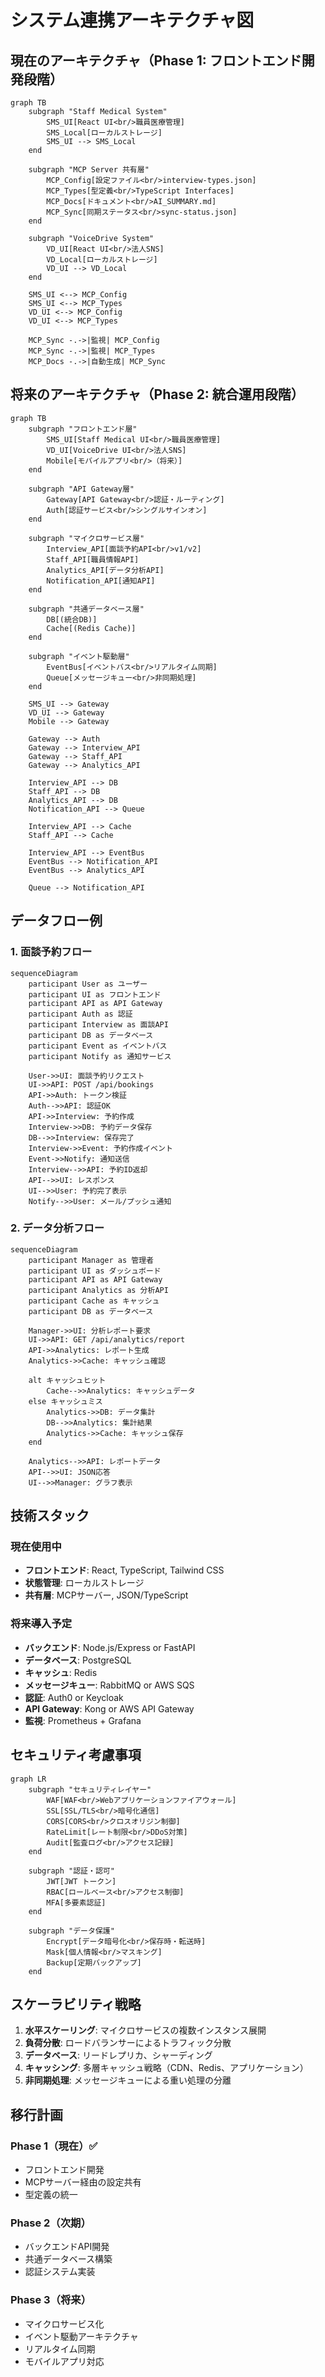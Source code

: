 # システム連携アーキテクチャ図

## 現在のアーキテクチャ（Phase 1: フロントエンド開発段階）

```mermaid
graph TB
    subgraph "Staff Medical System"
        SMS_UI[React UI<br/>職員医療管理]
        SMS_Local[ローカルストレージ]
        SMS_UI --> SMS_Local
    end
    
    subgraph "MCP Server 共有層"
        MCP_Config[設定ファイル<br/>interview-types.json]
        MCP_Types[型定義<br/>TypeScript Interfaces]
        MCP_Docs[ドキュメント<br/>AI_SUMMARY.md]
        MCP_Sync[同期ステータス<br/>sync-status.json]
    end
    
    subgraph "VoiceDrive System"
        VD_UI[React UI<br/>法人SNS]
        VD_Local[ローカルストレージ]
        VD_UI --> VD_Local
    end
    
    SMS_UI <--> MCP_Config
    SMS_UI <--> MCP_Types
    VD_UI <--> MCP_Config
    VD_UI <--> MCP_Types
    
    MCP_Sync -.->|監視| MCP_Config
    MCP_Sync -.->|監視| MCP_Types
    MCP_Docs -.->|自動生成| MCP_Sync
```

## 将来のアーキテクチャ（Phase 2: 統合運用段階）

```mermaid
graph TB
    subgraph "フロントエンド層"
        SMS_UI[Staff Medical UI<br/>職員医療管理]
        VD_UI[VoiceDrive UI<br/>法人SNS]
        Mobile[モバイルアプリ<br/>（将来）]
    end
    
    subgraph "API Gateway層"
        Gateway[API Gateway<br/>認証・ルーティング]
        Auth[認証サービス<br/>シングルサインオン]
    end
    
    subgraph "マイクロサービス層"
        Interview_API[面談予約API<br/>v1/v2]
        Staff_API[職員情報API]
        Analytics_API[データ分析API]
        Notification_API[通知API]
    end
    
    subgraph "共通データベース層"
        DB[(統合DB)]
        Cache[(Redis Cache)]
    end
    
    subgraph "イベント駆動層"
        EventBus[イベントバス<br/>リアルタイム同期]
        Queue[メッセージキュー<br/>非同期処理]
    end
    
    SMS_UI --> Gateway
    VD_UI --> Gateway
    Mobile --> Gateway
    
    Gateway --> Auth
    Gateway --> Interview_API
    Gateway --> Staff_API
    Gateway --> Analytics_API
    
    Interview_API --> DB
    Staff_API --> DB
    Analytics_API --> DB
    Notification_API --> Queue
    
    Interview_API --> Cache
    Staff_API --> Cache
    
    Interview_API --> EventBus
    EventBus --> Notification_API
    EventBus --> Analytics_API
    
    Queue --> Notification_API
```

## データフロー例

### 1. 面談予約フロー
```mermaid
sequenceDiagram
    participant User as ユーザー
    participant UI as フロントエンド
    participant API as API Gateway
    participant Auth as 認証
    participant Interview as 面談API
    participant DB as データベース
    participant Event as イベントバス
    participant Notify as 通知サービス
    
    User->>UI: 面談予約リクエスト
    UI->>API: POST /api/bookings
    API->>Auth: トークン検証
    Auth-->>API: 認証OK
    API->>Interview: 予約作成
    Interview->>DB: 予約データ保存
    DB-->>Interview: 保存完了
    Interview->>Event: 予約作成イベント
    Event->>Notify: 通知送信
    Interview-->>API: 予約ID返却
    API-->>UI: レスポンス
    UI-->>User: 予約完了表示
    Notify-->>User: メール/プッシュ通知
```

### 2. データ分析フロー
```mermaid
sequenceDiagram
    participant Manager as 管理者
    participant UI as ダッシュボード
    participant API as API Gateway
    participant Analytics as 分析API
    participant Cache as キャッシュ
    participant DB as データベース
    
    Manager->>UI: 分析レポート要求
    UI->>API: GET /api/analytics/report
    API->>Analytics: レポート生成
    Analytics->>Cache: キャッシュ確認
    
    alt キャッシュヒット
        Cache-->>Analytics: キャッシュデータ
    else キャッシュミス
        Analytics->>DB: データ集計
        DB-->>Analytics: 集計結果
        Analytics->>Cache: キャッシュ保存
    end
    
    Analytics-->>API: レポートデータ
    API-->>UI: JSON応答
    UI-->>Manager: グラフ表示
```

## 技術スタック

### 現在使用中
- **フロントエンド**: React, TypeScript, Tailwind CSS
- **状態管理**: ローカルストレージ
- **共有層**: MCPサーバー, JSON/TypeScript

### 将来導入予定
- **バックエンド**: Node.js/Express or FastAPI
- **データベース**: PostgreSQL
- **キャッシュ**: Redis
- **メッセージキュー**: RabbitMQ or AWS SQS
- **認証**: Auth0 or Keycloak
- **API Gateway**: Kong or AWS API Gateway
- **監視**: Prometheus + Grafana

## セキュリティ考慮事項

```mermaid
graph LR
    subgraph "セキュリティレイヤー"
        WAF[WAF<br/>Webアプリケーションファイアウォール]
        SSL[SSL/TLS<br/>暗号化通信]
        CORS[CORS<br/>クロスオリジン制御]
        RateLimit[レート制限<br/>DDoS対策]
        Audit[監査ログ<br/>アクセス記録]
    end
    
    subgraph "認証・認可"
        JWT[JWT トークン]
        RBAC[ロールベース<br/>アクセス制御]
        MFA[多要素認証]
    end
    
    subgraph "データ保護"
        Encrypt[データ暗号化<br/>保存時・転送時]
        Mask[個人情報<br/>マスキング]
        Backup[定期バックアップ]
    end
```

## スケーラビリティ戦略

1. **水平スケーリング**: マイクロサービスの複数インスタンス展開
2. **負荷分散**: ロードバランサーによるトラフィック分散
3. **データベース**: リードレプリカ、シャーディング
4. **キャッシング**: 多層キャッシュ戦略（CDN、Redis、アプリケーション）
5. **非同期処理**: メッセージキューによる重い処理の分離

## 移行計画

### Phase 1（現在）✅
- フロントエンド開発
- MCPサーバー経由の設定共有
- 型定義の統一

### Phase 2（次期）
- バックエンドAPI開発
- 共通データベース構築
- 認証システム実装

### Phase 3（将来）
- マイクロサービス化
- イベント駆動アーキテクチャ
- リアルタイム同期
- モバイルアプリ対応